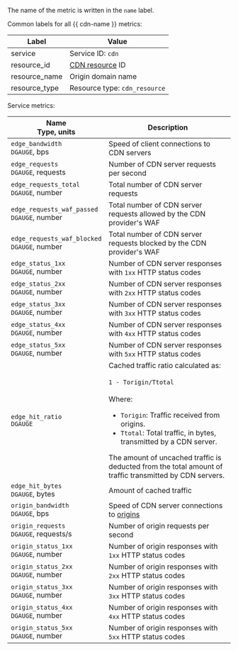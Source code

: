The name of the metric is written in the `name` label.

Common labels for all {{ cdn-name }} metrics:

| Label | Value |
| ---- | ---- |
| service | Service ID: `cdn` |
| resource_id | [CDN resource](../../../cdn/concepts/resource.md) ID |
| resource_name | Origin domain name |
| resource_type | Resource type: `cdn_resource` |

Service metrics:

| Name<br>Type, units | Description |
| ---- | ---- |
| `edge_bandwidth`<br/>`DGAUGE`, bps | Speed of client connections to CDN servers |
| `edge_requests`<br/>`DGAUGE`, requests | Number of CDN server requests per second |
| `edge_requests_total`<br/>`DGAUGE`, number | Total number of CDN server requests |
| `edge_requests_waf_passed`<br/>`DGAUGE`, number | Total number of CDN server requests allowed by the CDN provider's WAF |
| `edge_requests_waf_blocked`<br/>`DGAUGE`, number | Total number of CDN server requests blocked by the CDN provider's WAF |
| `edge_status_1xx`<br/>`DGAUGE`, number | Number of CDN server responses with `1xx` HTTP status codes |
| `edge_status_2xx`<br/>`DGAUGE`, number | Number of CDN server responses with `2xx` HTTP status codes |
| `edge_status_3xx`<br/>`DGAUGE`, number | Number of CDN server responses with `3xx` HTTP status codes |
| `edge_status_4xx`<br/>`DGAUGE`, number | Number of CDN server responses with `4xx` HTTP status codes |
| `edge_status_5xx`<br/>`DGAUGE`, number | Number of CDN server responses with `5xx` HTTP status codes |
| `edge_hit_ratio`<br/>`DGAUGE` | Cached traffic ratio calculated as:<br/><br/>`1 - Torigin/Ttotal`<br/><br/>Where:<br/><ul><li>`Torigin`: Traffic received from origins.</li><li>`Ttotal`: Total traffic, in bytes, transmitted by a CDN server.</li></ul>The amount of uncached traffic is deducted from the total amount of traffic transmitted by CDN servers. |
| `edge_hit_bytes`<br/>`DGAUGE`, bytes | Amount of cached traffic |
| `origin_bandwidth`<br/>`DGAUGE`, bps | Speed of CDN server connections to [origins](../../../cdn/concepts/origins.md) |
| `origin_requests`<br/>`DGAUGE`, requests/s | Number of origin requests per second |
| `origin_status_1xx`<br/>`DGAUGE`, number | Number of origin responses with `1xx` HTTP status codes |
| `origin_status_2xx`<br/>`DGAUGE`, number | Number of origin responses with `2xx` HTTP status codes |
| `origin_status_3xx`<br/>`DGAUGE`, number | Number of origin responses with `3xx` HTTP status codes |
| `origin_status_4xx`<br/>`DGAUGE`, number | Number of origin responses with `4xx` HTTP status codes |
| `origin_status_5xx`<br/>`DGAUGE`, number | Number of origin responses with `5xx` HTTP status codes |